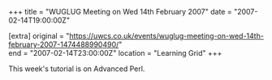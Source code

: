 +++
title = "WUGLUG Meeting on Wed 14th February 2007"
date = "2007-02-14T19:00:00Z"

[extra]
original = "https://uwcs.co.uk/events/wuglug-meeting-on-wed-14th-february-2007-1474488990490/"    
end = "2007-02-14T23:00:00Z"
location = "Learning Grid"
+++

This week's tutorial is on Advanced Perl.


